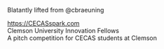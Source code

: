 Blatantly lifted from @cbraeuning

https://CECASspark.com <br />
Clemson University Innovation Fellows <br />
A pitch competition for CECAS students at Clemson
